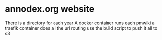 # annodex.org website

There is a directory for each year
A docker container runs each pmwiki
a traefik container does all the url routing
use the build script to push it all to s3
